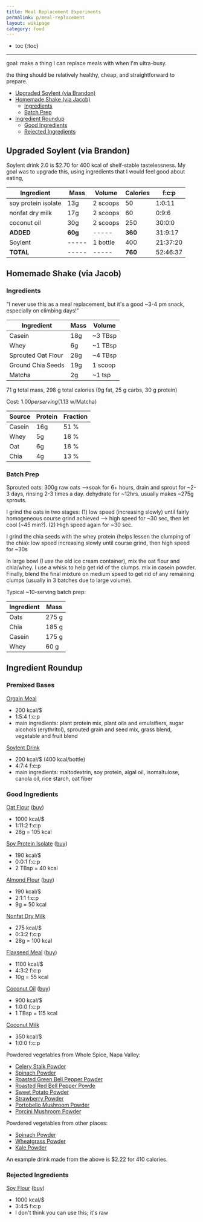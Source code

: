 ```yaml
---
title: Meal Replacement Experiments
permalink: p/meal-replacement
layout: wikipage
category: food
---
```


* toc
{:toc}

----

goal: make a thing I can replace meals with when I'm ultra-busy.

the thing should be relatively healthy, cheap, and straightforward to
prepare.

<!-- TOC depthFrom:2 depthTo:6 withLinks:1 updateOnSave:1 orderedList:0 -->

- [Upgraded Soylent (via Brandon)](#upgraded-soylent-via-brandon)
- [Homemade Shake (via Jacob)](#homemade-shake-via-jacob)
	- [Ingredients](#ingredients)
	- [Batch Prep](#batch-prep)
- [Ingredient Roundup](#ingredient-roundup)
	- [Good Ingredients](#good-ingredients)
	- [Rejected Ingredients](#rejected-ingredients)

<!-- /TOC -->

## Upgraded Soylent (via Brandon)

Soylent drink 2.0 is $2.70 for 400 kcal of shelf-stable tastelessness.  My goal was to upgrade this, using ingredients that I would feel good about eating,

| Ingredient | Mass | Volume | Calories | f:c:p |
|------------|------|--------|----------|-------|
| soy protein isolate | 13g | 2 scoops | 50 | 1:0:11 |
| nonfat dry milk | 17g | 2 scoops | 60 | 0:9:6 |
| coconut oil | 30g | 2 scoops | 250 | 30:0:0 |
| **ADDED** | **60g** | ----- | **360** | 31:9:17 |
| Soylent   | -----   | 1 bottle | 400  | 21:37:20 |
| **TOTAL** | -----   | ----- | **760** | 52:46:37 |

## Homemade Shake (via Jacob)

### Ingredients

"I never use this as a meal replacement, but it's a good ~3-4 pm snack, especially on climbing days!"

| Ingredient | Mass | Volume |
|------------|------|--------|
| Casein     | 18g  | ~3 TBsp|
| Whey       | 6g   | ~1 TBsp|
| Sprouted Oat Flour | 28g | ~4 TBsp |
| Ground Chia Seeds | 19g | 1 scoop |
| Matcha | 2g | ~1 tsp |

71 g total mass, 298 g total calories (9g fat, 25 g carbs, 30 g protein)

Cost: $1.00 per serving ($1.13 w/Matcha)

| Source | Protein | Fraction |
|--------|---------|----------|
| Casein | 16g     | 51 %     |
| Whey   | 5g      | 18 %     |
| Oat    | 6g      | 18 %     |
| Chia   | 4g      | 13 %     |


### Batch Prep

Sprouted oats: 300g raw oats -->soak for 6+ hours, drain and sprout for ~2-3 days, rinsing 2-3 times a day. dehydrate for ~12hrs. usually makes ~275g sprouts.

I grind the oats in two stages: (1) low speed (increasing slowly) until fairly homogeneous course grind achieved --> high speed for ~30 sec, then let cool (~45 min?). (2) High speed again for ~30 sec.

I grind the chia seeds with the whey protein (helps lessen the clumping of the chia): low speed increasing slowly until course grind, then high speed for ~30s

In large bowl (I use the old ice cream container), mix the oat flour and chia/whey. I use a whisk to help get rid of the clumps. mix in casein powder. Finally, blend the final mixture on medium speed to get rid of any remaining clumps (usually in 3 batches due to large volume).

Typical ~10-serving batch prep:

| Ingredient | Mass |
|------------|------|
| Oats       | 275 g|
| Chia       | 185 g|
| Casein     | 175 g|
| Whey       | 60  g|

## Ingredient Roundup

### Premixed Bases

[Orgain Meal](https://www.amazon.com/Orgain-Organic-Powder-Creamy-Chocolate/dp/B00RWWOKHI/)

+ 200 kcal/$
+ 1:5:4 f:c:p
+ main ingredients: plant protein mix, plant oils and emulsifiers, sugar alcohols (erythritol), sprouted grain and seed mix, grass blend, vegetable and fruit blend

[Soylent Drink](https://www.soylent.com/product/drink/)

+ 200 kcal/$ (400 kcal/bottle)
+ 4:7:4 f:c:p
+ main ingredients: maltodextrin, soy protein, algal oil, isomaltulose, canola oil, rice starch, oat fiber

### Good Ingredients

[Oat Flour](https://nutritiondata.self.com/facts/breakfast-cereals/1597/2)
([buy](https://www.amazon.com/Bobs-Red-Mill-Regular-32-Ounce/dp/B004VLVB5C/))

-   1000 kcal/\$
-   1:11:2 f:c:p
-   28g = 105 kcal

[Soy Protein Isolate](https://www.amazon.com/Bobs-Red-Mill-Protein-14-ounce/dp/B00CRAS86E/)
([buy](https://www.amazon.com/Bobs-Red-Mill-Protein-14-ounce/dp/B00CRAS86E/))

-   190 kcal/\$
-   0:0:1 f:c:p
-   2 TBsp = 40 kcal

[Almond Flour](http://www.bobsredmill.com/almond-meal-flour.html)
([buy](https://www.amazon.com/dp/B00473RWXY/))

-   190 kcal/\$
-   2:1:1 f:c:p
-   9g = 50 kcal

[Nonfat Dry Milk](https://nutritiondata.self.com/facts/dairy-and-egg-products/83/2)

-   275 kcal/\$
-   0:3:2 f:c:p
-   28g = 100 kcal

[Flaxseed Meal](https://nutritiondata.self.com/facts/nut-and-seed-products/3163/2) ([buy](https://www.amazon.com/Bobs-Red-Mill-Flaxseed-16-ounce/dp/B004VLV91S))

+ 1100 kcal/\$
+ 4:3:2 f:c:p
+ 10g = 55 kcal

[Coconut Oil](https://nutritiondata.self.com/facts/fats-and-oils/508/2)
([buy](https://www.amazon.com/Carrington-Farms-Organic-Virgin-Coconut/dp/B00CPZPYLS/))

-   900 kcal/\$
-   1:0:0 f:c:p
-   1 TBsp = 115 kcal

[Coconut Milk](https://www.amazon.com/Native-Forest-Organic-Classic-13-5-oz/dp/B001HTJ2BQ/)

+   350 kcal/\$
+   1:0:0 f:c:p

Powdered vegetables from Whole Spice, Napa Valley:

+ [Celery Stalk Powder](http://wholespice.com/celery-stalk-powder.html)
+ [Spinach Powder](http://wholespice.com/a-z/s/spinach-powder.html)
+ [Roasted Green Bell Pepper Powder](http://wholespice.com/pantry-basics/dried-fruits-and-vegetables/roasted-green-bell-pepper-powder.html)
+ [Roasted Red Bell Pepper Powde](http://wholespice.com/pantry-basics/dried-fruits-and-vegetables/roasted-red-bell-pepper-powder.html)
+ [Sweet Potato Powder](http://wholespice.com/pantry-basics/dried-fruits-and-vegetables/sweet-potato-powder.html)
+ [Strawberry Powder](http://wholespice.com/pantry-basics/dried-fruits-and-vegetables/strawberry-fruit-powder.html)
+ [Portobello Mushroom Powder](http://wholespice.com/pantry-basics/dried-fruits-and-vegetables/portobello-mushroom-powder.html)
+ [Porcini Mushroom Powder](http://wholespice.com/pantry-basics/dried-fruits-and-vegetables/porcini-mushroom-powder.html)

Powdered vegetables from other places:

+ [Spinach Powder](https://www.amazon.com/Hoosier-Hill-Farm-Spinach-Powder/dp/B00DX5D8CQ/)
+ [Wheatgrass Powder](https://www.amazon.com/Hoosier-Hill-Farm-Organic-Powder/dp/B00D5L2R5M/)
+ [Kale Powder](https://www.amazon.com/Hoosier-Hill-Farm-Natural-powder/dp/B00BBFR9RU/)

An example drink made from the above is \$2.22 for 410 calories.

### Rejected Ingredients

[Soy
Flour](http://www.bobsredmill.com/shop/flours-and-meals/soy-flour.html)
([buy](https://www.amazon.com/Hodgson-Mill-Flour-1-5-Pounds-Pack/dp/B004IN02OY/))

-   1000 kcal/\$
-   3:4:5 f:c:p
-   I don't think you can use this; it's raw
